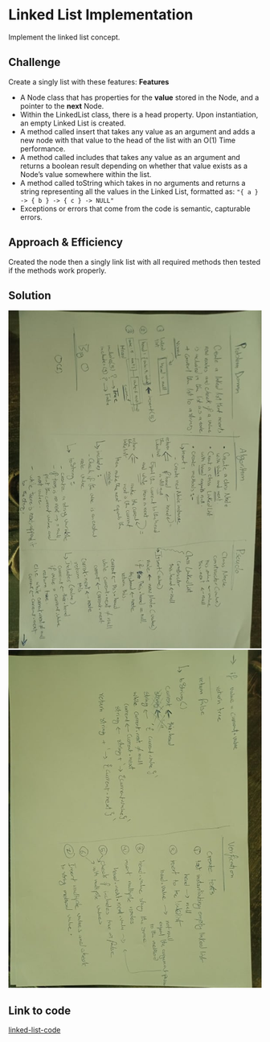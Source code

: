 # Linked List Implementation
Implement the linked list concept.

## Challenge

Create a singly list with these features:
**Features** 
 - A Node class that has properties for the **value** stored in the Node, and a pointer to the **next** Node.
 - Within the LinkedList class, there is a head property. Upon instantiation, an empty Linked List is created.
 - A method called insert that takes any value as an argument and adds a new node with that value to the head of the list with an O(1) Time performance.
 - A method called includes that takes any value as an argument and returns a boolean result depending on whether that value exists as a Node’s value somewhere within the list.
 - A method called toString which takes in no arguments and returns a string representing all the values in the Linked List, formatted as:
   `"{ a } -> { b } -> { c } -> NULL"`
 - Exceptions or errors that come from the code is semantic, capturable errors.

## Approach & Efficiency
Created the node then a singly link list with all required methods then tested if the methods work properly.

## Solution
![linked-list-1](../assets/linked-list-1.jpg)
![linked-list-2](../assets/linked-list-2.jpg)


## Link to code
[linked-list-code](./linked-list.js)